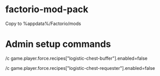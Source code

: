 # factorio-mod-pack

Copy to %appdata%/Factorio/mods

# Admin setup commands
/c game.player.force.recipes["logistic-chest-buffer"].enabled=false

/c game.player.force.recipes["logistic-chest-requester"].enabled=false
